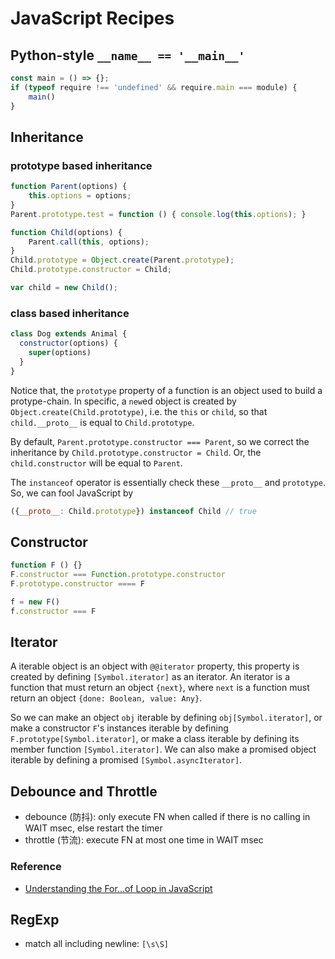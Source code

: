 
# JavaScript Recipes

## Python-style `__name__ == '__main__'`

```javascript
const main = () => {};
if (typeof require !== 'undefined' && require.main === module) {
	main()
}
```

## Inheritance

### prototype based inheritance

```javascript
function Parent(options) {
    this.options = options;
}
Parent.prototype.test = function () { console.log(this.options); }

function Child(options) {
    Parent.call(this, options);
}
Child.prototype = Object.create(Parent.prototype);
Child.prototype.constructor = Child;

var child = new Child();
```

### class based inheritance

```javascript
class Dog extends Animal {
  constructor(options) {
    super(options)
  }
}
```

Notice that, the `prototype` property of a function is an object used to build a protype-chain. 
In specific, a `new`ed object is created by `Object.create(Child.prototype)`, i.e. the `this` or `child`, so that `child.__proto__` is equal to `Child.prototype`.

By default, `Parent.prototype.constructor === Parent`, so we correct the inheritance by `Child.prototype.constructor = Child`. Or, the `child.constructor` will be equal to `Parent`.

The `instanceof` operator is essentially check these `__proto__` and `prototype`. So, we can fool JavaScript by

```javascript
({__proto__: Child.prototype}) instanceof Child // true
```

## Constructor

```javascript
function F () {}
F.constructor === Function.prototype.constructor
F.prototype.constructor ==== F

f = new F()
f.constructor === F
```

## Iterator

A iterable object is an object with `@@iterator` property, this property is created by defining `[Symbol.iterator]` as an iterator. An iterator is a function that must return an object `{next}`, where `next` is a function must return an object `{done: Boolean, value: Any}`.

So we can make an object `obj` iterable by defining `obj[Symbol.iterator]`, or make a constructor `F`'s instances iterable by defining `F.prototype[Symbol.iterator]`, or make a class iterable by defining its member function `[Symbol.iterator]`. We can also make a promised object iterable by defining a promised `[Symbol.asyncIterator]`.

## Debounce and Throttle

  * debounce (防抖): only execute FN when called if there is no calling in WAIT msec, else restart the timer 
  * throttle (节流): execute FN at most one time in WAIT msec

### Reference

  * [Understanding the For...of Loop in JavaScript](https://blog.bitsrc.io/understanding-the-for-of-loop-in-javascript-8aded97d7ef8)

## RegExp

  * match all including newline: `[\s\S]`
  
